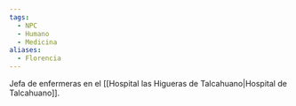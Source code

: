 ```yaml
---
tags:
  - NPC
  - Humano
  - Medicina
aliases:
  - Florencia
---
```

Jefa de enfermeras en el [[Hospital las Higueras de Talcahuano|Hospital de Talcahuano]].
